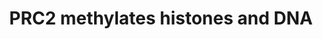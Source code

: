 ---
annotations:
- type: Pathway Ontology
  value: regulatory pathway
authors:
- ReactomeTeam
- Ryanmiller
description: 'Polycomb group proteins are responsible for the heritable repression
  of genes during development (Lee et al. 2006, Ku et al. 2008, reviewed in Simon
  and Kingston 2009, Margueron and Reinberg 2011, Di Croce and Helin 2013). Two major
  families of Polycomb complexes exist: Polycomb Repressive Complex 1 (PRC1) and Polycomb
  Repressive Complex 2 (PRC2). PRC1 and PRC2 each appear to comprise sets of distinct
  complexes that contain common core subunits and distinct accessory subunits (reviewed
  in Nayak et al. 2011). PRC2, through its component EZH2 or, in some complexes, EZH1
  produces the initial molecular mark of repression, the trimethylation of lysine-27
  of histone H3 (H3K27me3). How PRC2 is initially recruited to a locus remains unknown,
  however cytosine-guanine (CpG) motifs and transcripts have been suggested. Different
  mechanisms may be used at different loci. The trimethylated H3K27 produced by PRC2
  is bound by the Polycomb subunit of PRC1. PRC1 ubiquitinates histone H2A and maintains
  repression.  View original pathway at [http://www.reactome.org/PathwayBrowser/#DIAGRAM=212300
  Reactome].'
last-edited: 2021-01-25
organisms:
- Homo sapiens
redirect_from:
- /index.php/Pathway:WP3312
- /instance/WP3312
schema-jsonld:
- '@context': https://schema.org/
  '@id': https://wikipathways.github.io/pathways/WP3312.html
  '@type': Dataset
  creator:
    '@type': Organization
    name: WikiPathways
  description: 'Polycomb group proteins are responsible for the heritable repression
    of genes during development (Lee et al. 2006, Ku et al. 2008, reviewed in Simon
    and Kingston 2009, Margueron and Reinberg 2011, Di Croce and Helin 2013). Two
    major families of Polycomb complexes exist: Polycomb Repressive Complex 1 (PRC1)
    and Polycomb Repressive Complex 2 (PRC2). PRC1 and PRC2 each appear to comprise
    sets of distinct complexes that contain common core subunits and distinct accessory
    subunits (reviewed in Nayak et al. 2011). PRC2, through its component EZH2 or,
    in some complexes, EZH1 produces the initial molecular mark of repression, the
    trimethylation of lysine-27 of histone H3 (H3K27me3). How PRC2 is initially recruited
    to a locus remains unknown, however cytosine-guanine (CpG) motifs and transcripts
    have been suggested. Different mechanisms may be used at different loci. The trimethylated
    H3K27 produced by PRC2 is bound by the Polycomb subunit of PRC1. PRC1 ubiquitinates
    histone H2A and maintains repression.  View original pathway at [http://www.reactome.org/PathwayBrowser/#DIAGRAM=212300
    Reactome].'
  keywords:
  - 'HIST1H3A '
  - 'HIST2H2BE '
  - 'EZH2 '
  - (H3K27me3)
  - 'HIST3H2BB '
  - 'H3F3A '
  - 'PHF19 '
  - DNMT1,3A,3B:PRC2:Chromatin (5-mC, H3K27me3)
  - 'H2AFV '
  - Chromatin
  - 'HIST1H2AB '
  - 'HIST2H2AA3 '
  - 'JARID2 '
  - 'HIST1H2BD '
  - 'HIST1H2BO '
  - 'SUZ12 '
  - DNMT1,3A,3B:PRC2:Chromatin
  - 'HIST1H2BK '
  - 'H2AFJ '
  - PRC2
  - AdoMet
  - 'H2AFZ '
  - 'AEBP2 '
  - 'PHF1 '
  - DNMT1,3A,3B
  - PRC2:Chromatin
  - 'hemimethylated DNA '
  - 'HIST1H4 '
  - 'HIST1H2BC '
  - 'RBBP4 '
  - 'DNMT3B '
  - 'MTF2 '
  - 'Me3K-28-H3F3A '
  - PRC2 Core:Chromatin
  - 'H2BFS '
  - 'HIST1H2AD '
  - 'HIST1H2BL '
  - 'RBBP7 '
  - 'H2AFX '
  - 'DNMT3A '
  - 'HIST1H2BM '
  - 'HIST1H2AJ '
  - 'DNMT1 '
  - 'DNA '
  - 'EED '
  - AdoHcy
  - 'HIST1H2BA '
  - 'HIST1H2AC '
  - 'HIST1H2BB '
  - 'HIST2H2AC '
  - 'Me3K-28-HIST2H3A '
  - 'Me3K-28-HIST1H3A '
  - 'HIST1H2BN '
  - 'H2AFB1 '
  - 'HIST1H2BH '
  - 'HIST1H2BJ '
  - 'HIST2H3A '
  license: CC0
  name: PRC2 methylates histones and DNA
seo: CreativeWork
title: PRC2 methylates histones and DNA
wpid: WP3312
---
